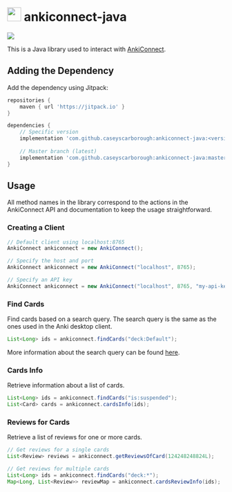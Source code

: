 # <img src="https://imgur.com/ehhdBJl.png" height="32"/> ankiconnect-java

[![](https://github.com/caseyscarborough/ankiconnect-java/actions/workflows/gradle.yml/badge.svg)](https://github.com/caseyscarborough/ankiconnect-java/actions/workflows/gradle.yml)

This is a Java library used to interact with [AnkiConnect](https://foosoft.net/projects/anki-connect/).

## Adding the Dependency

Add the dependency using Jitpack:

```groovy
repositories {
    maven { url 'https://jitpack.io' }
}

dependencies {
    // Specific version
    implementation 'com.github.caseyscarborough:ankiconnect-java:<version>'
    
    // Master branch (latest)
    implementation 'com.github.caseyscarborough:ankiconnect-java:master-SNAPSHOT'
}
```

## Usage

All method names in the library correspond to the actions in the AnkiConnect API and documentation to keep
the usage straightforward.

### Creating a Client

```java
// Default client using localhost:8765
AnkiConnect ankiconnect = new AnkiConnect();

// Specify the host and port
AnkiConnect ankiconnect = new AnkiConnect("localhost", 8765);

// Specify an API key
AnkiConnect ankiconnect = new AnkiConnect("localhost", 8765, "my-api-key");
```

### Find Cards

Find cards based on a search query. The search query is the same as the ones used in the Anki desktop client.

```java
List<Long> ids = ankiconnect.findCards("deck:Default");
```

More information about the search query can be found [here](https://docs.ankiweb.net/searching.html).

### Cards Info

Retrieve information about a list of cards.

```java
List<Long> ids = ankiconnect.findCards("is:suspended");
List<Card> cards = ankiconnect.cardsInfo(ids);
```

### Reviews for Cards

Retrieve a list of reviews for one or more cards.

```java
// Get reviews for a single cards
List<Review> reviews = ankiconnect.getReviewsOfCard(124248248824L);

// Get reviews for multiple cards
List<Long> ids = ankiconnect.findCards("deck:*");
Map<Long, List<Review>> reviewMap = ankiconnect.cardsReviewInfo(ids);
```
